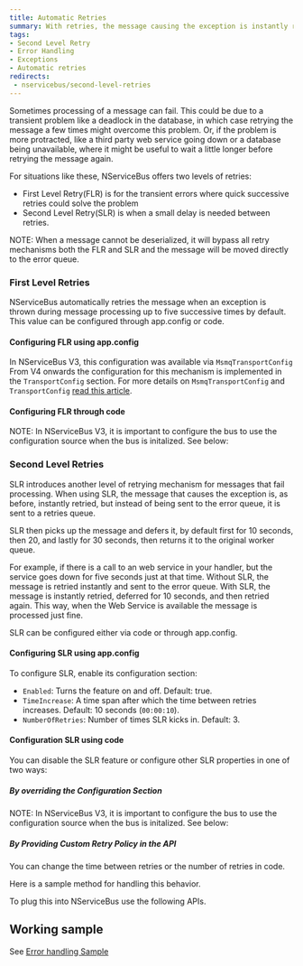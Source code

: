 ```yaml
---
title: Automatic Retries
summary: With retries, the message causing the exception is instantly retried configured number of times before forwarding to the error queue.
tags:
- Second Level Retry 
- Error Handling
- Exceptions
- Automatic retries
redirects:
 - nservicebus/second-level-retries
---
```


Sometimes processing of a message can fail. This could be due to a transient problem like a deadlock in the database, in which case retrying the message a few times might overcome this problem. Or, if the problem is more protracted, like a third party web service going down or a database being unavailable, where it might be useful to wait a little longer before retrying the message again. 

For situations like these, NServiceBus offers two levels of retries: 
- First Level Retry(FLR) is for the transient errors where quick successive retries could solve the problem
- Second Level Retry(SLR) is when a small delay is needed between retries. 

NOTE: When a message cannot be deserialized, it will bypass all retry mechanisms both the FLR and SLR and the message will be moved directly to the error queue.

### First Level Retries
NServiceBus automatically retries the message when an exception is thrown during message processing up to five successive times by default. This value can be configured through app.config or code.

#### Configuring FLR using app.config
In NServiceBus V3, this configuration was available via `MsmqTransportConfig`
From V4 onwards the configuration for this mechanism is implemented in the `TransportConfig` section. For more details on `MsmqTransportConfig` and `TransportConfig` [read this article](/nservicebus/msmq/transportconfig.md).

<!-- import configureFlrViaXml -->

#### Configuring FLR through code

<!-- import FlrConfiguration -->


NOTE: In NServiceBus V3, it is important to configure the bus to use the configuration source when the bus is initalized. See below: 
<!-- import UseCustomConfigurationSourceForFLR -->

### Second Level Retries

SLR introduces another level of retrying mechanism for messages that fail processing. When using SLR, the message that causes the exception is, as before, instantly retried, but instead of being sent to the error queue, it is sent to a retries queue.

SLR then picks up the message and defers it, by default first for 10 seconds, then 20, and lastly for 30 seconds, then returns it to the original worker queue.

For example, if there is a call to an web service in your handler, but the service goes down for five seconds just at that time. Without SLR, the message is retried instantly and sent to the error queue. With SLR, the message is instantly retried, deferred for 10 seconds, and then retried again. This way, when the Web Service is available the message is processed just fine.

SLR can be configured either via code or through app.config.

#### Configuring SLR using app.config

To configure SLR, enable its configuration section:

<!-- import SecondLevelRetiesAppConfig -->

 *  `Enabled`: Turns the feature on and off. Default: true.
 *  `TimeIncrease`: A time span after which the time between retries increases. Default: 10 seconds (`00:00:10`).
 *  `NumberOfRetries`: Number of times SLR kicks in. Default: 3.

#### Configuration SLR using code

You can disable the SLR feature or configure other SLR properties in one of two ways: 

##### By overriding the Configuration Section
<!-- import SlrConfiguration -->

NOTE: In NServiceBus V3, it is important to configure the bus to use the configuration source when the bus is initalized. See below: 
<!-- import UseCustomConfigurationSourceForSLR -->


##### By Providing Custom Retry Policy in the API

You can change the time between retries or the number of retries in code.

Here is a sample method for handling this behavior.

<!-- import SecondLevelRetriesCustomPolicyHandler -->

To plug this into NServiceBus use the following APIs.

<!-- import SecondLevelRetriesCustomPolicy -->

## Working sample 

See [Error handling Sample](/samples/faulttolerance/)

